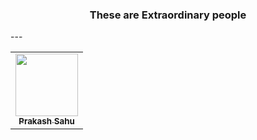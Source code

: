 <!--suppress HtmlDeprecatedAttribute -->

<div align="center">
  <h3>These are Extraordinary people</h3>
</div>
---

<table>
    <tc>
        <td align="center"><a href="https://github.com/Prakash4844"><img
            src="https://avatars.githubusercontent.com/u/81550376?v=4"
            width="100px;"
            alt=""/><br/><sub><b>Prakash Sahu</b></sub></a><br/></td>
    </tc>
</table>
